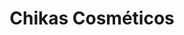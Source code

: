 ---
layout: post
type: post
title: Chikas Cosméticos
description: ""
excerpt: "Desenvolvimento do site Chikas Cosméticos utilizando Handlebars e Sass."
categories: ['portfolio']
tags: ['Front-end']
comments: true
type: single
live: "https://www.chikas.com.br/"
permalink: /portfolio/:title/
---